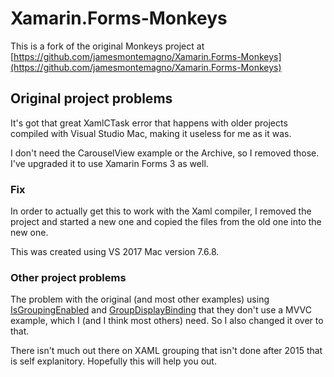 Xamarin.Forms-Monkeys
=====================
This is a fork of the original Monkeys project at [https://github.com/jamesmontemagno/Xamarin.Forms-Monkeys](https://github.com/jamesmontemagno/Xamarin.Forms-Monkeys)

## Original project problems

It's got that great XamlCTask error that happens with older projects compiled with Visual Studio Mac, making it useless for me as it was.

I don't need the CarouselView example or the Archive, so I removed those. I've upgraded it to use Xamarin Forms 3 as well.

### Fix

In order to actually get this to work with the Xaml compiler, I removed the project and started a new one and copied the files from the old one into the new one.

This was created using VS 2017 Mac version 7.6.8.

### Other project problems

The problem with the original (and most other examples) using [IsGroupingEnabled](https://docs.microsoft.com/en-us/dotnet/api/Xamarin.Forms.ListView.IsGroupingEnabled?view=xamarin-forms) and [GroupDisplayBinding](https://docs.microsoft.com/en-us/dotnet/api/Xamarin.Forms.ListView.GroupDisplayBinding?view=xamarin-forms) that they don't use a MVVC example, which I (and I think most others) need. So I also changed it over to that.

There isn't much out there on XAML grouping that isn't done after 2015 that is self explanitory. Hopefully this will help you out.